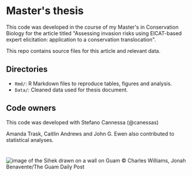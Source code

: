 # Master's thesis

This code was developed in the course of my Master's in Conservation Biology for the article titled "Assessing invasion risks using EICAT-based expert elicitation: application to a conservation translocation".  

This repo contains source files for this article and relevant data.

## Directories

- `Rmd/`: R Markdown files to reproduce tables, figures and analysis.
- `Data/`: Cleaned data used for thesis document.

## Code owners

This code was developed with Stefano Cannessa (@canessas)  

Amanda Trask, Caitlin Andrews and John G. Ewen also contributed to statistical analyses.
#
![image of the Sihek drawn on a wall on Guam](https://bloximages.newyork1.vip.townnews.com/postguam.com/content/tncms/assets/v3/editorial/c/2b/c2bc974e-8350-11ed-8af0-ef6ec3933b4c/63a696a056fa2.image.jpg?resize=1280%2C854)
© Charles Williams, Jonah Benavente/The Guam Daily Post
